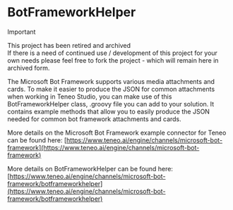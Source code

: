 # BotFrameworkHelper

> [!IMPORTANT]
> This project has been retired and archived  
> If there is a need of continued use / development of this project for your own needs please feel free to fork the project - which will remain here in archived form.

The Microsoft Bot Framework supports various media attachments and cards. To make it easier to produce the JSON for common attachments when working in Teneo Studio, you can make use of  this BotFrameworkHelper class, .groovy file you can add to your solution. It contains example methods that allow you to easily produce the JSON needed for common bot framework attachments and cards.

More details on the Microsoft Bot Framework example connector for Teneo can be found here: [https://www.teneo.ai/engine/channels/microsoft-bot-framework](https://www.teneo.ai/engine/channels/microsoft-bot-framework)

More details on BotFrameworkHelper can be found here: [https://www.teneo.ai/engine/channels/microsoft-bot-framework/botframeworkhelper](https://www.teneo.ai/engine/channels/microsoft-bot-framework/botframeworkhelper)
